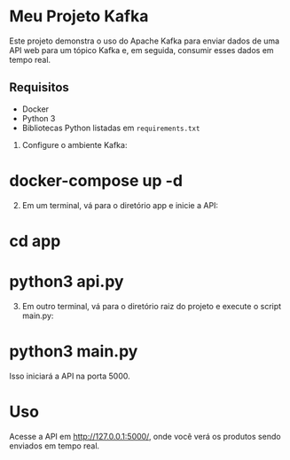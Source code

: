 # Meu Projeto Kafka

Este projeto demonstra o uso do Apache Kafka para enviar dados de uma API web para um tópico Kafka e, em seguida, consumir esses dados em tempo real.

## Requisitos

- Docker
- Python 3
- Bibliotecas Python listadas em `requirements.txt`

1. Configure o ambiente Kafka:
# docker-compose up -d

2. Em um terminal, vá para o diretório app e inicie a API:
# cd app
# python3 api.py

3. Em outro terminal, vá para o diretório raiz do projeto e execute o script main.py:
# python3 main.py

Isso iniciará a API na porta 5000.

# Uso
Acesse a API em http://127.0.0.1:5000/, onde você verá os produtos sendo enviados em tempo real.